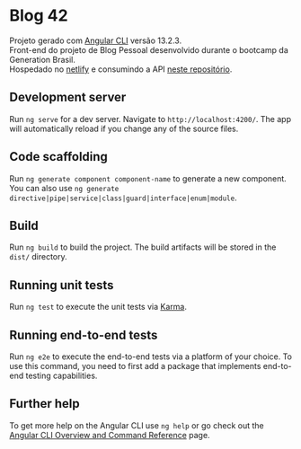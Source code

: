# Blog 42

Projeto gerado com [Angular CLI](https://github.com/angular/angular-cli) versão 13.2.3.  
Front-end do projeto de Blog Pessoal desenvolvido durante o bootcamp da Generation Brasil.  
Hospedado no [netlify](https://blog42.netlify.app/) e consumindo a API [neste repositório](https://github.com/fernanda-reis/BlogPessoal).

## Development server

Run `ng serve` for a dev server. Navigate to `http://localhost:4200/`. The app will automatically reload if you change any of the source files.

## Code scaffolding

Run `ng generate component component-name` to generate a new component. You can also use `ng generate directive|pipe|service|class|guard|interface|enum|module`.

## Build

Run `ng build` to build the project. The build artifacts will be stored in the `dist/` directory.

## Running unit tests

Run `ng test` to execute the unit tests via [Karma](https://karma-runner.github.io).

## Running end-to-end tests

Run `ng e2e` to execute the end-to-end tests via a platform of your choice. To use this command, you need to first add a package that implements end-to-end testing capabilities.

## Further help

To get more help on the Angular CLI use `ng help` or go check out the [Angular CLI Overview and Command Reference](https://angular.io/cli) page.
